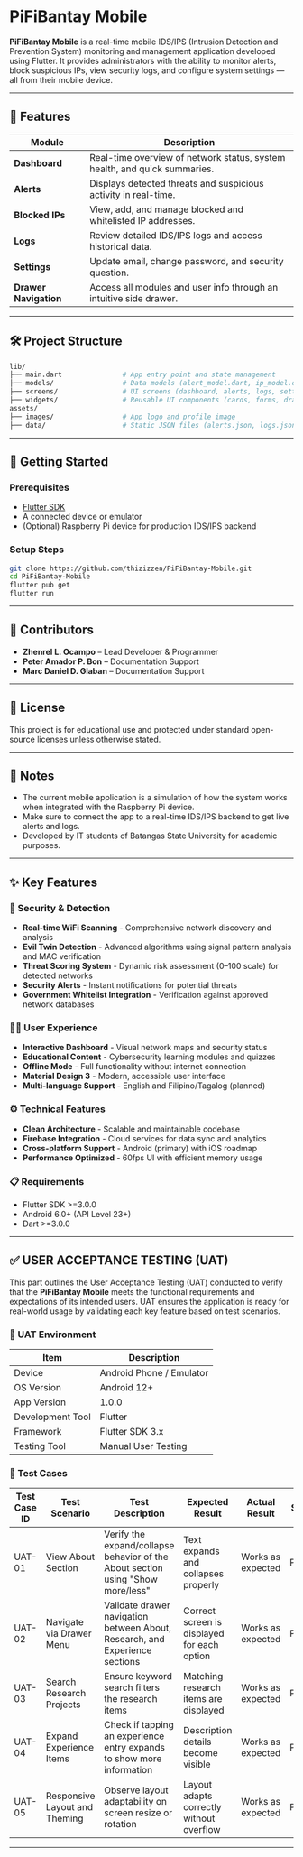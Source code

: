 # PiFiBantay Mobile

**PiFiBantay Mobile** is a real-time mobile IDS/IPS (Intrusion Detection and Prevention System) monitoring and management application developed using Flutter. It provides administrators with the ability to monitor alerts, block suspicious IPs, view security logs, and configure system settings — all from their mobile device.

---

## 📱 Features

| Module          | Description                                                                 |
|-----------------|-----------------------------------------------------------------------------|
| **Dashboard**   | Real-time overview of network status, system health, and quick summaries.  |
| **Alerts**      | Displays detected threats and suspicious activity in real-time.            |
| **Blocked IPs** | View, add, and manage blocked and whitelisted IP addresses.                            |
| **Logs**        | Review detailed IDS/IPS logs and access historical data.                   |
| **Settings**    | Update email, change password, and security question.                      |
| **Drawer Navigation** | Access all modules and user info through an intuitive side drawer.   |

---

## 🛠 Project Structure

```bash
lib/
├── main.dart               # App entry point and state management
├── models/                 # Data models (alert_model.dart, ip_model.dart, log_model.dart)
├── screens/                # UI screens (dashboard, alerts, logs, settings, login)
├── widgets/                # Reusable UI components (cards, forms, drawers)
assets/
├── images/                 # App logo and profile image
├── data/                   # Static JSON files (alerts.json, logs.json, blocked_ips.json)
```

---

## 🚀 Getting Started

### Prerequisites
- [Flutter SDK](https://docs.flutter.dev/get-started/install)
- A connected device or emulator
- (Optional) Raspberry Pi device for production IDS/IPS backend

### Setup Steps
```bash
git clone https://github.com/thizizzen/PiFiBantay-Mobile.git
cd PiFiBantay-Mobile
flutter pub get
flutter run
```

---

## 👥 Contributors
- **Zhenrel L. Ocampo** – Lead Developer & Programmer
- **Peter Amador P. Bon** – Documentation Support
- **Marc Daniel D. Glaban** – Documentation Support

---

## 📄 License
This project is for educational use and protected under standard open-source licenses unless otherwise stated.

---

## 📌 Notes
- The current mobile application is a simulation of how the system works when integrated with the Raspberry Pi device.
- Make sure to connect the app to a real-time IDS/IPS backend to get live alerts and logs.
- Developed by IT students of Batangas State University for academic purposes.

---

## ✨ Key Features

### 🔐 Security & Detection
- **Real-time WiFi Scanning** - Comprehensive network discovery and analysis
- **Evil Twin Detection** - Advanced algorithms using signal pattern analysis and MAC verification
- **Threat Scoring System** - Dynamic risk assessment (0–100 scale) for detected networks
- **Security Alerts** - Instant notifications for potential threats
- **Government Whitelist Integration** - Verification against approved network databases

### 🧑‍💻 User Experience
- **Interactive Dashboard** - Visual network maps and security status
- **Educational Content** - Cybersecurity learning modules and quizzes
- **Offline Mode** - Full functionality without internet connection
- **Material Design 3** - Modern, accessible user interface
- **Multi-language Support** - English and Filipino/Tagalog (planned)

### ⚙️ Technical Features
- **Clean Architecture** - Scalable and maintainable codebase
- **Firebase Integration** - Cloud services for data sync and analytics
- **Cross-platform Support** - Android (primary) with iOS roadmap
- **Performance Optimized** - 60fps UI with efficient memory usage

### 📋 Requirements
- Flutter SDK >=3.0.0
- Android 6.0+ (API Level 23+)
- Dart >=3.0.0

---

## ✅ USER ACCEPTANCE TESTING (UAT)

This part outlines the User Acceptance Testing (UAT) conducted to verify that the
**PiFiBantay Mobile** meets the functional requirements and expectations of its intended
users. UAT ensures the application is ready for real-world usage by validating each key
feature based on test scenarios.

### 🧪 UAT Environment

| Item              | Description                  |
|-------------------|------------------------------|
| Device            | Android Phone / Emulator     |
| OS Version        | Android 12+                  |
| App Version       | 1.0.0                        |
| Development Tool  | Flutter                      |
| Framework         | Flutter SDK 3.x              |
| Testing Tool      | Manual User Testing          |

### 📄 Test Cases

| Test Case ID | Test Scenario               | Test Description                                                                 | Expected Result                                     | Actual Result       | Status            |
|--------------|-----------------------------|----------------------------------------------------------------------------------|------------------------------------------------------|----------------------|--------------------|
| UAT-01       | View About Section          | Verify the expand/collapse behavior of the About section using "Show more/less" | Text expands and collapses properly                 | Works as expected   | Passed             |
| UAT-02       | Navigate via Drawer Menu    | Validate drawer navigation between About, Research, and Experience sections     | Correct screen is displayed for each option         | Works as expected   | Passed             |
| UAT-03       | Search Research Projects    | Ensure keyword search filters the research items                                | Matching research items are displayed               | Works as expected   | Passed             |
| UAT-04       | Expand Experience Items     | Check if tapping an experience entry expands to show more information           | Description details become visible                  | Works as expected   | Passed             |
| UAT-05       | Responsive Layout and Theming | Observe layout adaptability on screen resize or rotation                        | Layout adapts correctly without overflow            | Works as expected | Passed |

---

